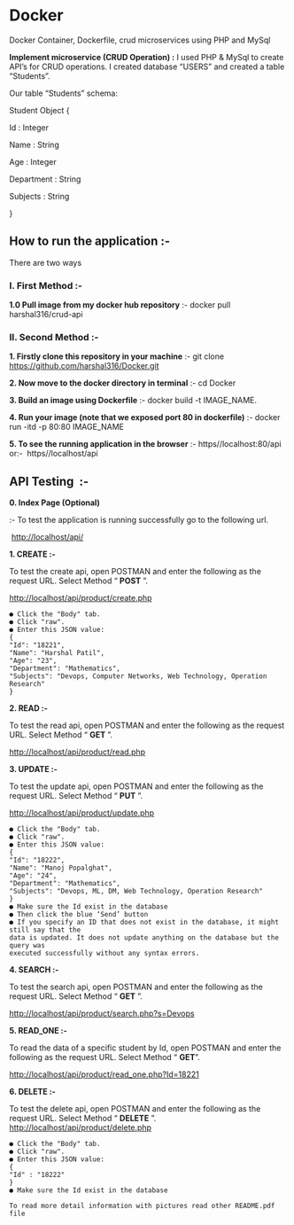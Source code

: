 # Docker
Docker Container, Dockerfile, crud microservices using PHP and MySql


**Implement microservice (CRUD Operation) :**
I used PHP & MySql to create API’s for CRUD operations.
I created database “USERS”
and created a table “Students”.

Our table “Students” schema:

Student Object {

Id : Integer

Name : String

Age : Integer

Department : String

Subjects : String

}

## How to run the application :-

There are two ways

### I. First Method :-

**1.0 Pull image from my docker hub repository**
:- docker pull harshal316/crud-api

### II. Second Method :-

**1. Firstly clone this repository in your machine**
:- git clone ​ https://github.com/harshal316/Docker.git

**2. Now move to the docker directory in terminal**
:- cd Docker

**3. Build an image using Dockerfile**
:- docker build -t IMAGE_NAME.

**4. Run your image (note that we exposed port 80 in dockerfile)**
:- docker run -itd -p 80:80 IMAGE_NAME

**5. To see the running application in the browser**
:- ​ https//localhost:80/api
or:- ​ https//localhost/api


## API Testing ​ :-

**0. Index Page (Optional)**

:- ​To test the application is running successfully go to the following url.

​ [http://localhost/api/](http://localhost/api/)

**1. CREATE :-**

To test the create api, open POSTMAN and enter the following as the request URL.
Select Method “​ **POST** ​”.

[http://localhost/api/product/create.php](http://localhost/api/product/create.php)

```    
● Click the "Body" tab.
● Click "raw".
● Enter this JSON value:
{
"Id": "18221",
"Name": "Harshal Patil",
"Age": "23",
"Department": "Mathematics",
"Subjects": "Devops, Computer Networks, Web Technology, Operation Research"
}
```


**2. READ :-**

To test the read api, open POSTMAN and enter the following as the request URL.
Select Method “​ **GET** ​”.

[http://localhost/api/product/read.php](http://localhost/api/product/read.php)


**3. UPDATE :-**

To test the update api, open POSTMAN and enter the following as the request URL. Select Method “​ **PUT** ​”.

[http://localhost/api/product/update.php](http://localhost/api/product/update.php)
```
● Click the "Body" tab.
● Click "raw".
● Enter this JSON value:
{
"Id": "18222",
"Name": "Manoj Popalghat",
"Age": "24",
"Department": "Mathematics",
"Subjects": "Devops, ML, DM, Web Technology, Operation Research"
}
● Make sure the Id exist in the database
● Then click the blue ‘Send’ button
● If you specify an ID that does not exist in the database, it might still say that the
data is updated. It does not update anything on the database but the query was
executed successfully without any syntax errors.
```

**4. SEARCH :-**

To test the search api, open POSTMAN and enter the following as the request URL. Select Method “​ **GET** ​”.

[http://localhost/api/product/search.php?s=Devops](http://localhost/api/product/search.php?s=Devops)

**5. READ_ONE :-**

To read the data of a specific student by Id, open POSTMAN and enter the following as
the request URL. Select Method “​ **GET** ​”.

[http://localhost/api/product/read_one.php?Id=18221](http://localhost/api/product/read_one.php?Id=18221)

**6. DELETE :-**

To test the delete api, open POSTMAN and enter the following as the request URL.
Select Method “​ **DELETE** ​”.
    [http://localhost/api/product/delete.php](http://localhost/api/product/delete.php)
```
● Click the "Body" tab.
● Click "raw".
● Enter this JSON value:
{
"Id" : "18222"
}
● Make sure the Id exist in the database
```



```
To read more detail information with pictures read other README.pdf file
```
